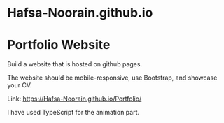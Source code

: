 # Hafsa-Noorain.github.io

# Portfolio Website

Build a website that is hosted on github pages.

The website should be mobile-responsive, use Bootstrap, and showcase your CV.

Link: https://Hafsa-Noorain.github.io/Portfolio/

I have used TypeScript for the animation part.

